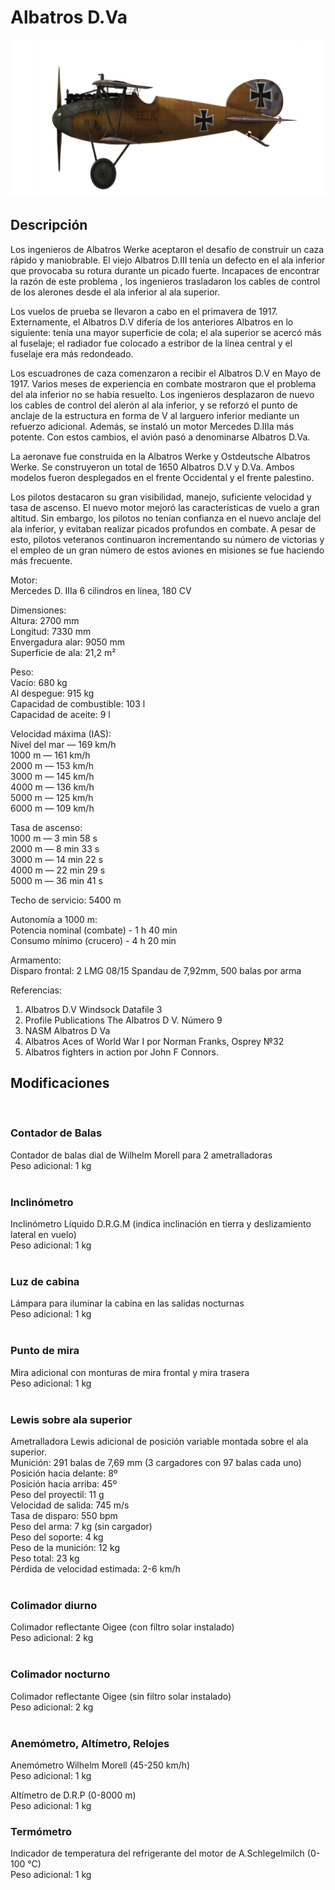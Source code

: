 # Albatros D.Va  
  
![albatrosd5](../images/albatrosd5.png)  
  
## Descripción  
  
Los ingenieros de Albatros Werke aceptaron el desafío de construir un caza rápido y maniobrable. El viejo Albatros D.III tenía un defecto en el ala inferior que provocaba su rotura durante un picado fuerte. Incapaces de encontrar la razón de este problema , los ingenieros trasladaron los cables de control de los alerones desde el ala inferior al ala superior.  
  
Los vuelos de prueba se llevaron a cabo en el primavera de 1917. Externamente, el Albatros D.V difería de los anteriores Albatros en lo siguiente: tenía una mayor superficie de cola; el ala superior se acercó más al fuselaje; el radiador fue colocado a estribor de la línea central y el fuselaje era más redondeado.  
  
Los escuadrones de caza comenzaron a recibir el Albatros D.V en Mayo de 1917. Varios meses de experiencia en combate mostraron que el problema del ala inferior no se había resuelto. Los ingenieros desplazaron de nuevo los cables de control del alerón al ala inferior, y se reforzó el punto de anclaje de la estructura en forma de V al larguero inferior mediante un refuerzo adicional. Además, se instaló un motor Mercedes D.IIIa más potente. Con estos cambios, el avión pasó a denominarse Albatros D.Va.  
  
La aeronave fue construida en la Albatros Werke y Ostdeutsche Albatros Werke. Se construyeron un total de 1650 Albatros D.V y D.Va. Ambos modelos fueron desplegados en el frente Occidental y el frente palestino.  
  
Los pilotos destacaron su gran visibilidad, manejo, suficiente velocidad y tasa de ascenso. El nuevo motor mejoró las características de vuelo a gran altitud. Sin embargo, los pilotos no tenían confianza en el nuevo anclaje del ala inferior, y evitaban realizar picados profundos en combate. A pesar de esto, pilotos veteranos continuaron incrementando su número de victorias y el empleo de un gran número de estos aviones en misiones se fue haciendo más frecuente.  
  
  
Motor:  
Mercedes D. IIIa 6 cilindros en línea, 180 CV  
  
Dimensiones:  
Altura: 2700 mm  
Longitud: 7330 mm  
Envergadura alar: 9050 mm  
Superficie de ala: 21,2 m²  
  
Peso:  
Vacío: 680 kg  
Al despegue: 915 kg  
Capacidad de combustible: 103 l  
Capacidad de aceite: 9 l  
  
Velocidad máxima (IAS):  
Nivel del mar — 169 km/h  
1000 m — 161 km/h  
2000 m — 153 km/h  
3000 m — 145 km/h  
4000 m — 136 km/h  
5000 m — 125 km/h  
6000 m — 109 km/h  
  
Tasa de ascenso:  
1000 m —  3 min 58 s  
2000 m —  8 min 33 s  
3000 m — 14 min 22 s  
4000 m — 22 min 29 s  
5000 m — 36 min 41 s  
  
Techo de servicio: 5400 m  
  
Autonomía a 1000 m:  
Potencia nominal (combate) - 1 h 40 min  
Consumo mínimo (crucero) - 4 h 20 min  
  
Armamento:  
Disparo frontal: 2 LMG 08/15 Spandau de 7,92mm, 500 balas por arma  
  
Referencias:  
1) Albatros D.V  Windsock Datafile 3  
2) Profile Publications The Albatros D V. Número 9  
3) NASM Albatros D Va  
4) Albatros Aces of World War I por Norman Franks, Osprey №32  
5) Albatros fighters in action por John F Connors.  
  
## Modificaciones  
  ﻿
  
### Contador de Balas  
  
Contador de balas dial de Wilhelm Morell para 2 ametralladoras  
Peso adicional: 1 kg  
  ﻿
  
### Inclinómetro  
  
Inclinómetro Líquido D.R.G.M (indica inclinación en tierra y deslizamiento lateral en vuelo)  
Peso adicional: 1 kg  
  ﻿
  
### Luz de cabina  
  
Lámpara para iluminar la cabina en las salidas nocturnas  
Peso adicional: 1 kg  
  ﻿
  
### Punto de mira  
  
Mira adicional con monturas de mira frontal y mira trasera  
Peso adicional: 1 kg  
  ﻿
  
### Lewis sobre ala superior  
  
Ametralladora Lewis adicional de posición variable montada sobre el ala superior.  
Munición: 291 balas de 7,69 mm (3 cargadores con 97 balas cada uno)  
Posición hacia delante: 8º  
Posición hacia arriba: 45º  
Peso del proyectil: 11 g  
Velocidad de salida: 745 m/s  
Tasa de disparo: 550 bpm  
Peso del arma: 7 kg (sin cargador)  
Peso del soporte: 4 kg  
Peso de la munición: 12 kg  
Peso total: 23 kg  
Pérdida de velocidad estimada: 2-6 km/h  
  ﻿
  
### Colimador diurno  
  
Colimador reflectante Oigee (con filtro solar instalado)  
Peso adicional: 2 kg  
  ﻿
  
### Colimador nocturno  
  
Colimador reflectante Oigee (sin filtro solar instalado)  
Peso adicional: 2 kg  
  ﻿
  
### Anemómetro, Altímetro, Relojes  
  
Anemómetro Wilhelm Morell (45-250 km/h)  
Peso adicional: 1 kg  
  
Altímetro de D.R.P (0-8000 m)  
Peso adicional: 1 kg  
  
### Termómetro  
  
Indicador de temperatura del refrigerante del motor de A.Schlegelmilch (0-100 °C)  
Peso adicional: 1 kg  
